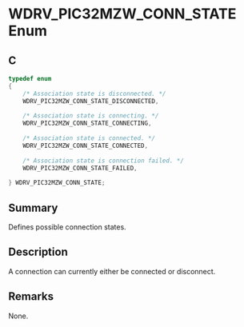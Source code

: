 # WDRV_PIC32MZW_CONN_STATE Enum

## C

```c
typedef enum
{
    /* Association state is disconnected. */
    WDRV_PIC32MZW_CONN_STATE_DISCONNECTED,
    
    /* Association state is connecting. */
    WDRV_PIC32MZW_CONN_STATE_CONNECTING,
    
    /* Association state is connected. */
    WDRV_PIC32MZW_CONN_STATE_CONNECTED,
    
    /* Association state is connection failed. */
    WDRV_PIC32MZW_CONN_STATE_FAILED,
    
} WDRV_PIC32MZW_CONN_STATE;

```

## Summary

Defines possible connection states.  

## Description

A connection can currently either be connected or disconnect.

## Remarks

None.  


